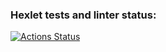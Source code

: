 ### Hexlet tests and linter status:
[![Actions Status](https://github.com/Ilialuck/frontend-project-44/workflows/hexlet-check/badge.svg)](https://github.com/Ilialuck/frontend-project-44/actions)